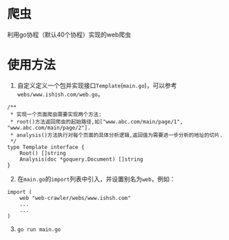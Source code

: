 # 爬虫
利用go协程（默认40个协程）实现的web爬虫

# 使用方法
1. 自定义定义一个包并实现接口`Template`(`main.go`)，可以参考`webs/www.ishish.com/web.go`。
```
/**
 * 实现一个页面爬虫需要实现两个方法:
 * root()方法返回爬虫的起始路径,如["www.abc.com/main/page/1", "www.abc.com/main/page/2"].
 * analysis()方法执行对每个页面的具体分析逻辑,返回值为需要进一步分析的地址的切片.
 */
type Template interface {
    Root() []string
    Analysis(doc *goquery.Document) []string
}
```
2. 在`main.go`的`import`列表中引入，并设置别名为`web`，例如：
```
import (
    web "web-crawler/webs/www.ishsh.com"
    ...
    ...
)
```
3. `go run main.go`
